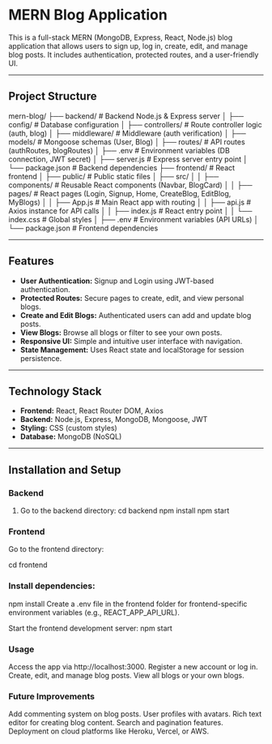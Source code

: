 # MERN Blog Application

This is a full-stack MERN (MongoDB, Express, React, Node.js) blog application that allows users to sign up, log in, create, edit, and manage blog posts. It includes authentication, protected routes, and a user-friendly UI.

---

## Project Structure

mern-blog/
├── backend/ # Backend Node.js & Express server
│ ├── config/ # Database configuration
│ ├── controllers/ # Route controller logic (auth, blog)
│ ├── middleware/ # Middleware (auth verification)
│ ├── models/ # Mongoose schemas (User, Blog)
│ ├── routes/ # API routes (authRoutes, blogRoutes)
│ ├── .env # Environment variables (DB connection, JWT secret)
│ ├── server.js # Express server entry point
│ └── package.json # Backend dependencies
├── frontend/ # React frontend
│ ├── public/ # Public static files
│ ├── src/
│ │ ├── components/ # Reusable React components (Navbar, BlogCard)
│ │ ├── pages/ # React pages (Login, Signup, Home, CreateBlog, EditBlog, MyBlogs)
│ │ ├── App.js # Main React app with routing
│ │ ├── api.js # Axios instance for API calls
│ │ ├── index.js # React entry point
│ │ └── index.css # Global styles
│ ├── .env # Environment variables (API URLs)
│ └── package.json # Frontend dependencies


---

## Features

- **User Authentication:** Signup and Login using JWT-based authentication.
- **Protected Routes:** Secure pages to create, edit, and view personal blogs.
- **Create and Edit Blogs:** Authenticated users can add and update blog posts.
- **View Blogs:** Browse all blogs or filter to see your own posts.
- **Responsive UI:** Simple and intuitive user interface with navigation.
- **State Management:** Uses React state and localStorage for session persistence.

---

## Technology Stack

- **Frontend:** React, React Router DOM, Axios
- **Backend:** Node.js, Express, MongoDB, Mongoose, JWT
- **Styling:** CSS (custom styles)
- **Database:** MongoDB (NoSQL)

---

## Installation and Setup

### Backend

1. Go to the backend directory:
   cd backend
   npm install
   npm start

### Frontend
Go to the frontend directory:

cd frontend
### Install dependencies:

npm install
Create a .env file in the frontend folder for frontend-specific environment variables (e.g., REACT_APP_API_URL).

Start the frontend development server:
npm start

### Usage
Access the app via http://localhost:3000.
Register a new account or log in.
Create, edit, and manage blog posts.
View all blogs or your own blogs.


### Future Improvements
Add commenting system on blog posts.
User profiles with avatars.
Rich text editor for creating blog content.
Search and pagination features.
Deployment on cloud platforms like Heroku, Vercel, or AWS.



